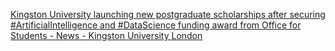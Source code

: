 [Kingston University launching new postgraduate scholarships after securing #ArtificialIntelligence and #DataScience funding award from Office for Students - News - Kingston University London](https://qi.tc/qi/112374)